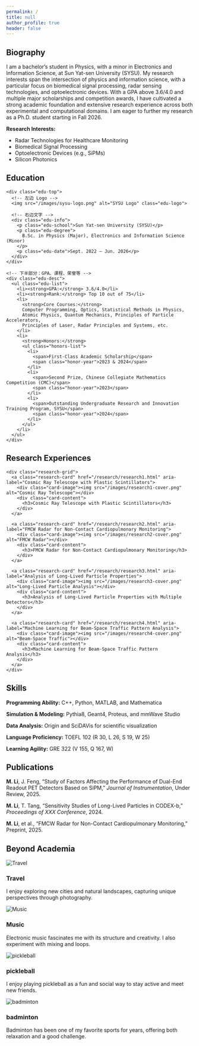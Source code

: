 ```yaml
---
permalink: /
title: null
author_profile: true
header: false
---
```


<section id="Biography">
  <div class="bio-card card">
    <h2 class="page__title">Biography</h2>
    <div class="card-content">
      <p>
        I am a bachelor’s student in Physics, with a minor in Electronics and Information Science, at Sun Yat-sen University (SYSU). My research interests span 
        the intersection of physics and information science, with a particular focus on biomedical signal processing, radar sensing technologies, and 
        optoelectronic devices. With a GPA above 3.6/4.0 and multiple major scholarships and competition awards, I have cultivated a strong academic foundation 
        and extensive research experience across both experimental and computational domains. I am eager to further my research as a Ph.D. student starting in 
        Fall 2026.
      </p>
      <strong>Research Interests: </strong>
      <ul class="interest-list">
        <li>Radar Technologies for Healthcare Monitoring</li>
        <li>Biomedical Signal Processing</li>
        <li>Optoelectronic Devices (e.g., SiPMs)</li>
        <li>Silicon Photonics</li>
      </ul>
    </div>
  </div>
</section>

<section id="education">
  <div class="education-card">
    <h2 class="page__title">Education</h2>

    <div class="edu-top">
      <!-- 左边 Logo -->
      <img src="/images/sysu-logo.png" alt="SYSU Logo" class="edu-logo">

      <!-- 右边文字 -->
      <div class="edu-info">
        <p class="edu-school">Sun Yat-sen University (SYSU)</p>
        <p class="edu-degree">
          B.Sc. in Physics (Major), Electronics and Information Science (Minor)
        </p>
        <p class="edu-date">Sept. 2022 – Jun. 2026</p>
      </div>
    </div>

    <!-- 下半部分：GPA、课程、荣誉等 -->
    <div class="edu-desc">
      <ul class="edu-list">
        <li><strong>GPA:</strong> 3.6/4.0</li>
        <li><strong>Rank:</strong> Top 10 out of 75</li>
        <li>
          <strong>Core Courses:</strong>
          Computer Programming, Optics, Statistical Methods in Physics,
          Atomic Physics, Quantum Mechanics, Principles of Particle Accelerators,
          Principles of Laser, Radar Principles and Systems, etc.
        </li>
        <li>
          <strong>Honors:</strong>
          <ul class="honors-list">
            <li>
              <span>First-Class Academic Scholarship</span>
              <span class="honor-year">2023 & 2024</span>
            </li>
            <li>
              <span>Second Prize, Chinese Collegiate Mathematics Competition (CMC)</span>
              <span class="honor-year">2023</span>
            </li>
            <li>
              <span>Outstanding Undergraduate Research and Innovation Training Program, SYSU</span>
              <span class="honor-year">2024</span>
            </li>
          </ul>
        </li>
      </ul>
    </div>
  </div>
</section>



<section id="research">
  <div class="card research-outer">
    <h2 class="page__title">Research Experiences</h2>

    <div class="research-grid">
      <a class="research-card" href="/research/research1.html" aria-label="Cosmic Ray Telescope with Plastic Scintillators">
        <div class="card-image"><img src="/images/research1-cover.png" alt="Cosmic Ray Telescope"></div>
        <div class="card-content">
          <h3>Cosmic Ray Telescope with Plastic Scintillators</h3>
        </div>
      </a>

      <a class="research-card" href="/research/research2.html" aria-label="FMCW Radar for Non-Contact Cardiopulmonary Monitoring">
        <div class="card-image"><img src="/images/research2-cover.png" alt="FMCW Radar"></div>
        <div class="card-content">
          <h3>FMCW Radar for Non-Contact Cardiopulmonary Monitoring</h3>
        </div>
      </a>

      <a class="research-card" href="/research/research3.html" aria-label="Analysis of Long-Lived Particle Properties">
        <div class="card-image"><img src="/images/research3-cover.png" alt="Long-Lived Particle Analysis"></div>
        <div class="card-content">
          <h3>Analysis of Long-Lived Particle Properties with Multiple Detectors</h3>
        </div>
      </a>

      <a class="research-card" href="/research/research4.html" aria-label="Machine Learning for Beam-Space Traffic Pattern Analysis">
        <div class="card-image"><img src="/images/research4-cover.png" alt="Beam-Space Traffic"></div>
        <div class="card-content">
          <h3>Machine Learning for Beam-Space Traffic Pattern Analysis</h3>
        </div>
      </a>
    </div>
  </div>
</section>



<section id="Skills">
  <div class="skill-card">
    <h2 class="page__title">Skills</h2>
    <div class="skill-content">
      <p class="inline-item"><strong>Programming Ability:</strong> C++, Python, MATLAB, and Mathematica</p>
      <p class="inline-item"><strong>Simulation & Modeling:</strong> Pythia8, Geant4, Proteus, and mmWave Studio</p>
      <p class="inline-item"><strong>Data Analysis:</strong> Origin and SciDAVis for scientific visualization</p>
      <p class="inline-item"><strong>Language Proficiency:</strong> TOEFL 102 (R 30, L 26, S 19, W 25)</p>
      <p class="inline-item"><strong>Learning Agility:</strong> GRE 322 (V 155, Q 167, W)</p>
    </div>
  </div>
</section>

<section id="publications">
  <div class="pub-card">
    <h2 class="page__title">Publications</h2>
    <div class="pub-content">
      <p class="inline-item"><strong>M. Li</strong>, J. Feng, “Study of Factors Affecting the Performance of Dual-End Readout PET Detectors Based on SiPM,” <em>Journal of Instrumentation</em>, Under Review, 2025.</p>
      <p class="inline-item"><strong>M. Li</strong>, T. Tang, “Sensitivity Studies of Long-Lived Particles in CODEX-b,” <em>Proceedings of XXX Conference</em>, 2024.</p>
      <p class="inline-item"><strong>M. Li</strong>, et al., “FMCW Radar for Non-Contact Cardiopulmonary Monitoring,” Preprint, 2025.</p>
    </div>
  </div>
</section>


<!-- ===== Beyond Section ===== -->
<section id="beyond" class="section">
  <div class="card beyond-card">
    <h2 class="page__title">Beyond Academia</h2>
    <div class="beyond-grid">
      <!-- 卡片1 -->
      <div class="beyond-item">
        <div class="beyond-image">
          <img src="images/travel.png" alt="Travel">
        </div>
        <div class="beyond-content">
          <h3>Travel</h3>
          <p>I enjoy exploring new cities and natural landscapes, capturing unique perspectives through photography.</p>
        </div>
      </div>
      <!-- 卡片2 -->
      <div class="beyond-item">
        <div class="beyond-image">
          <img src="images/music.png" alt="Music">
        </div>
        <div class="beyond-content">
          <h3>Music</h3>
          <p>Electronic music fascinates me with its structure and creativity. I also experiment with mixing and loops.</p>
        </div>
      </div>
      <!-- 卡片3 -->
      <div class="beyond-item">
        <div class="beyond-image">
          <img src="images/pickleball.png" alt="pickleball">
        </div>
        <div class="beyond-content">
          <h3>pickleball</h3>
          <p>I enjoy playing pickleball as a fun and social way to stay active and meet new friends.</p>
        </div>
      </div>
      <!-- 卡片4 -->
      <div class="beyond-item">
        <div class="beyond-image">
          <img src="images/badminton.png" alt="badminton">
        </div>
        <div class="beyond-content">
          <h3>badminton</h3>
          <p>Badminton has been one of my favorite sports for years, offering both relaxation and a good challenge.</p>
        </div>
      </div>
    </div>
  </div>
</section>
